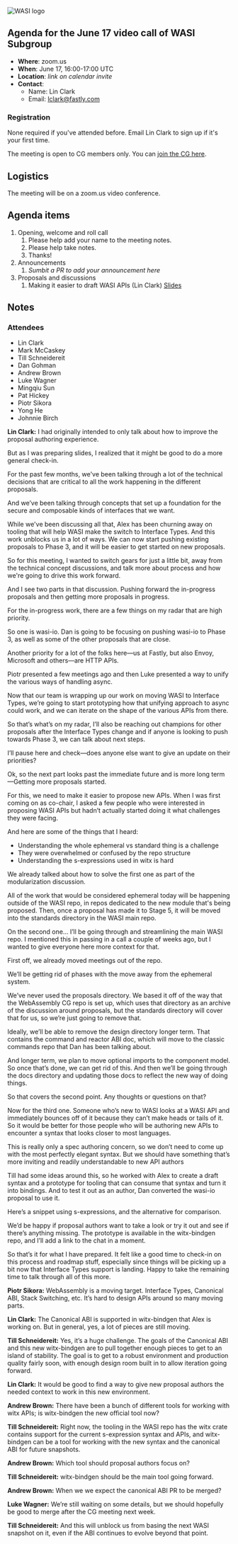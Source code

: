![WASI logo](https://raw.githubusercontent.com/WebAssembly/WASI/main/WASI.png)

## Agenda for the June 17 video call of WASI Subgroup

- **Where**: zoom.us
- **When**: June 17, 16:00-17:00 UTC
- **Location**: *link on calendar invite*
- **Contact**:
    - Name: Lin Clark
    - Email: lclark@fastly.com

### Registration

None required if you've attended before. Email Lin Clark to sign up if it's your first time. 

The meeting is open to CG members only. You can [join the CG here](https://www.w3.org/community/webassembly/).

## Logistics

The meeting will be on a zoom.us video conference.

## Agenda items

1. Opening, welcome and roll call
    1. Please help add your name to the meeting notes.
    1. Please help take notes.
    1. Thanks!
1. Announcements
    1. _Sumbit a PR to add your announcement here_
1. Proposals and discussions
    1. Making it easier to draft WASI APIs (Lin Clark) [Slides](presentations/2021-06-17-process-update.pdf)

## Notes

### Attendees
- Lin Clark
- Mark McCaskey
- Till Schneidereit
- Dan Gohman
- Andrew Brown
- Luke Wagner
- Mingqiu Sun
- Pat Hickey
- Piotr Sikora
- Yong He
- Johnnie Birch


**Lin Clark:** I had originally intended to only talk about how to improve the proposal authoring experience.

But as I was preparing slides, I realized that it might be good to do a more general check-in.

For the past few months, we've been talking through a lot of the technical decisions that are critical to all the work happening in the different proposals. 

And we’ve been talking through concepts that set up a foundation for the secure and composable kinds of interfaces that we want.

While we've been discussing all that, Alex has been churning away on tooling that will help WASI make the switch to Interface Types. And this work unblocks us in a lot of ways. We can now start pushing existing proposals to Phase 3, and it will be easier to get started on new proposals.

So for this meeting, I wanted to switch gears for just a little bit, away from the technical concept discussions, and talk more about process and how we're going to drive this work forward. 

And I see two parts in that discussion. Pushing forward the in-progress proposals and then getting more proposals in progress.

For the in-progress work, there are a few things on my radar that are high priority.


So one is wasi-io. Dan is going to be focusing on pushing wasi-io to Phase 3, 
as well as some of the other proposals that are close.

Another priority for a lot of the folks here—us at Fastly, but also Envoy, Microsoft and others—are HTTP APIs. 

Piotr presented a few meetings ago and then Luke presented a way to unify the various ways of handling async. 

Now that our team is wrapping up our work on moving WASI to Interface Types, we’re going to start prototyping how that unifying approach to async could work, and we can iterate on the shape of the various APIs from there.

So that’s what’s on my radar, I’ll also be reaching out champions for other proposals after the Interface Types change and if anyone is looking to push towards Phase 3, we can talk about next steps.

I’ll pause here and check—does anyone else want to give an update on their priorities?

Ok, so the next part looks past the immediate future and is more long term—Getting more proposals started.

For this, we need to make it easier to propose new APIs. When I was first coming on as co-chair, I asked a few people who were interested in proposing WASI APIs but hadn’t actually started doing it what challenges they were facing. 

And here are some of the things that I heard:
- Understanding the whole ephemeral vs standard thing is a challenge
- They were overwhelmed or confused by the repo structure
- Understanding the s-expressions used in witx is hard

We already talked about how to solve the first one as part of the modularization discussion. 

All of the work that would be considered ephemeral today will be happening outside of the WASI repo, in repos dedicated to the new module that's being proposed. Then, once a proposal has made it to Stage 5, it will be moved into the standards directory in the WASI main repo. 

On the second one… I’ll be going through and streamlining the main WASI repo. I mentioned this in passing in a call a couple of weeks ago, but I wanted to give everyone here more context for that.


First off, we already moved meetings out of the repo. 

We’ll be getting rid of phases with the move away from the ephemeral system. 

We’ve never used the proposals directory. We based it off of the way that the WebAssembly CG repo is set up, which uses that directory as an archive of the discussion around proposals, but the standards directory will cover that for us, so we’re just going to remove that.

Ideally, we’ll be able to remove the design directory longer term. That contains the command and reactor ABI doc, which will move to the classic commands repo that Dan has been talking about. 

And longer term, we plan to move optional imports to the component model. So once that’s done, we can get rid of this. And then we’ll be going through the docs directory and updating those docs to reflect the new way of doing things.

So that covers the second point. Any thoughts or questions on that?

Now for the third one. Someone who’s new to WASI looks at a WASI API and immediately bounces off of it because they can’t make heads or tails of it. So it would be better for those people who will be authoring new APIs to encounter a syntax that looks closer to most languages. 

This is really only a spec authoring concern, so we don’t need to come up 
with the most perfectly elegant syntax. But we should have something that’s more inviting and readily understandable to new API authors

Till had some ideas around this, so he worked with Alex to create a draft syntax 
and a prototype for tooling that can consume that syntax and turn it into bindings. And to test it out as an author, Dan converted the wasi-io proposal to use it. 

Here’s a snippet using s-expressions, and the alternative for comparison. 

We’d be happy if proposal authors want to take a look or try it out and see if there’s anything missing. The prototype is available in the witx-bindgen repo, and I’ll add a link to the chat in a moment.

So that’s it for what I have prepared. It felt like a good time to check-in on this process and roadmap stuff, especially since things will be picking up a bit now 
that Interface Types support is landing. Happy to take the remaining time to talk through all of this more.

**Piotr Sikora:** WebAssembly is a moving target. Interface Types, Canonical ABI, Stack Switching, etc. It’s hard to design APIs around so many moving parts.

**Lin Clark:** The Canonical ABI is supported in witx-bindgen that Alex is working on. But in general, yes, a lot of pieces are still moving.

**Till Schneidereit:** Yes, it’s a huge challenge. The goals of the Canonical ABI and this new witx-bindgen are to pull together enough pieces to get to an island of stability. The goal is to get to a robust environment and production quality fairly soon, with enough design room built in to allow iteration going forward.

**Lin Clark:** It would be good to find a way to give new proposal authors the needed context to work in this new environment.

**Andrew Brown:** There have been a bunch of different tools for working with witx APIs; is witx-bindgen the new official tool now?

**Till Schneidereit:** Right now, the tooling in the WASI repo has the witx crate contains support for the current s-expression syntax and APIs, and witx-bindgen can be a tool for working with the new syntax and the canonical ABI for future snapshots.

**Andrew Brown:** Which tool should proposal authors focus on?

**Till Schneidereit:** witx-bindgen should be the main tool going forward.

**Andrew Brown:** When we we expect the canonical ABI PR to be merged?

**Luke Wagner:** We’re still waiting on some details, but we should hopefully be good to merge after the CG meeting next week.

**Till Schneidereit:** And this will unblock us from basing the next WASI snapshot on it, even if the ABI continues to evolve beyond that point.
